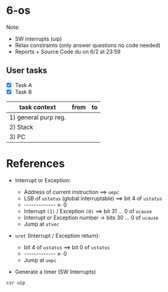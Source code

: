# 6-os

Note: 
- SW interrupts (uip)
- Relax constraints (only answer questions no code needed)
- Reports + Source Code du on 6/2 at 23:59


## User tasks

- [x] Task A
- [x] Task B

| task context | from | to |
|--------------|------|----|
| 1) general purp reg. | | |
| 2) Stack | | | 
| 3) PC | | |

# References

- Interrupt or Exception:

	- Address of current instruction $\implies$ `uepc`
	- LSB of `ustatus` (global interruptable) $\implies$ bit 4 of `ustatus`
	- ------------- <- 0
	- Interrupt `(1)` / Exception `(0)` $\implies$ bit 31 $\dots$ 0 of `ucause`
	- Interrupt or Exception number -> bits 30 $\dots$ 0 of `ucause`
	- Jump at `utvec`

- `uret` (Interrupt / Exception return):

	- bit 4 of `ustatus` $\implies$ bit 0 of `ustatus`
    - ------------- <- 0
	- Jump at `uepc`
	

- Generate a timer (SW Interrupts) 

```
csr uip
```
